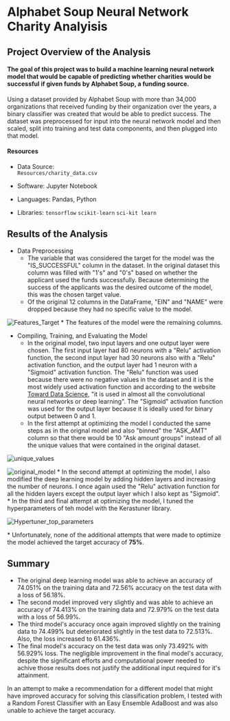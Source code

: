 # Alphabet Soup Neural Network Charity Analyisis

## Project Overview of the Analysis
#### The goal of this project was to build a machine learning neural network model that would be capable of predicting whether charities would be successful if given funds by Alphabet Soup, a funding source.
Using a dataset provided by Alphabet Soup with more than 34,000 organizations that received funding by their organization over the years, a binary classifier was created that would be able to predict success.  The dataset was preprocessed for input into the neural network model and then scaled, split into training and test data components, and then plugged into that model.  

#### Resources
- Data Source: <br>
`Resources/charity_data.csv`

- Software:  Jupyter Notebook
- Languages:  Pandas, Python
- Libraries:  `tensorflow`  `scikit-learn` `sci-kit learn`

  
## Results of the Analysis
* Data Preprocessing
    * The variable that was considered the target for the model was the "IS_SUCCESSFUL" column in the dataset.  In the original dataset this column was filled with "1's" and "0's" based on whether the applicant used the funds successfully.  Because determining the success of the applicants was the desired outcome of the model, this was the chosen target value.
    * Of the original 12 columns in the DataFrame, "EIN" and "NAME" were dropped because they had no specific value to the model. 
 
![Features_Target](https://user-images.githubusercontent.com/77071776/126094755-b6ec616b-ef02-4490-8d32-58ef2b72bf9e.PNG)
    * The features of the model were the remaining columns.
* Compiling, Training, and Evaluating the Model
    * In the original model, two input layers and one output layer were chosen.  The first input layer had 80 neurons with a "Relu" activation function, the second input layer had 30 neurons also with a "Relu" activation function, and the output layer had 1 neuron with a "Sigmoid" activation function.  The "Relu" function was used because there were no negative values in the dataset and it is the most widely used activation function and according to the website <a href= "https://towardsdatascience.com/activation-functions-neural-networks-1cbd9f8d91d6">Toward Data Science</a>, "it is used in almost all the convolutional neural networks or deep learning".  The "Sigmoid" activation function was used for the output layer because it is ideally used for binary output between 0 and 1.
    * In the first attempt at optimizing the model I conducted the same steps as in the orignal model and also "binned" the "ASK_AMT" column so that there would be 10 "Ask amount groups" instead of all the unique values that were contained in the original dataset.
  
![unique_values](https://user-images.githubusercontent.com/77071776/126094801-27dee921-46d0-4710-897c-cf5cb4c94d5b.PNG)

![original_model](https://user-images.githubusercontent.com/77071776/126094861-58c47777-2dda-4a19-8a1d-5616f8f3f9cc.PNG)
    * In the second attempt at optimizing the model, I also modified the deep learning model by adding hidden layers and increasing the number of neurons.  I once again used the "Relu" activation function for all the hidden layers except the output layer which I also kept as "Sigmoid".
    * In the third and final attempt at optimizing the model, I tuned the hyperparameters of teh model with the Kerastuner library.
    
![Hypertuner_top_parameters](https://user-images.githubusercontent.com/77071776/126094895-bc229a84-21cc-45db-9243-69abd4c96793.PNG)



\* Unfortunately, none of the additional attempts that were made to optimize the model achieved the target accuracy of **75%**.  

## Summary
* The original deep learning model was able to achieve an accuracy of 74.051% on the training data and 72.56% accuracy on the test data with a loss of 56.18%.
* The second model improved very slightly and was able to achieve an accuracy of 74.413% on the training data and 72.979% on the test data with a loss of 56.99%.
* The third model's accuracy once again improved slightly on the training data to 74.499% but deteriorated slightly in the test data to 72.513%.  Also, the loss increased to 61.436%.
* The final model's accuracy on the test data was only 73.492% with 56.929% loss.  The negligible improvement in the final model's accuracy, despite the significant efforts and computational power needed to achive those results does not justify the additional input required for it's attainment.

In an attempt to make a recommendation for a different model that might have improved accuracy for solving this classification problem, I tested with a Random Forest Classifier 
with an Easy Ensemble AdaBoost and was also unable to achieve the target accuracy.  
